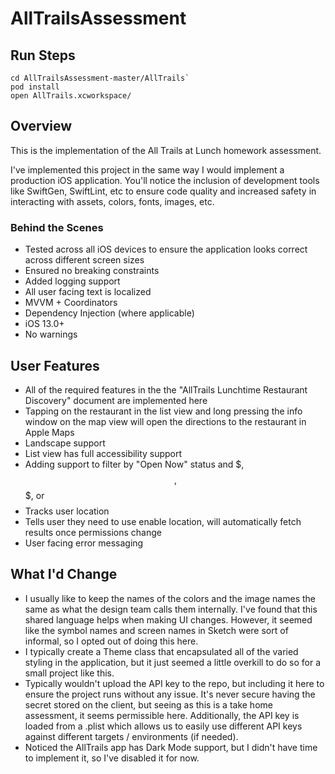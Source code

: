# AllTrailsAssessment

## Run Steps
```
cd AllTrailsAssessment-master/AllTrails`
pod install
open AllTrails.xcworkspace/
```

## Overview
This is the implementation of the All Trails at Lunch homework assessment. 

I've implemented this project in the same way I would implement a production iOS application. You'll notice the inclusion of development tools like SwiftGen, SwiftLint, etc to ensure code quality and increased safety in interacting with assets, colors, fonts, images, etc. 

### Behind the Scenes
- Tested across all iOS devices to ensure the application looks correct across different screen sizes
- Ensured no breaking constraints
- Added logging support
- All user facing text is localized
- MVVM + Coordinators
- Dependency Injection (where applicable)
- iOS 13.0+
- No warnings

## User Features
- All of the required features in the the "AllTrails Lunchtime Restaurant Discovery" document are implemented here
- Tapping on the restaurant in the list view and long pressing the info window on the map view will open the directions to the restaurant in Apple Maps
- Landscape support
- List view has full accessibility support
- Adding support to filter by "Open Now" status and $, $$, $$$, or $$$$
- Tracks user location
- Tells user they need to use enable location, will automatically fetch results once permissions change
- User facing error messaging

## What I'd Change
- I usually like to keep the names of the colors and the image names the same as what the design team calls them internally. I've found that this shared language helps when making UI changes. However, it seemed like the symbol names and screen names in Sketch were sort of informal, so I opted out of doing this here.
- I typically create a Theme class that encapsulated all of the varied styling in the application, but it just seemed a little overkill to do so for a small project like this.
- Typically wouldn't upload the API key to the repo, but including it here to ensure the project runs without any issue. It's never secure having the secret stored on the client, but seeing as this is a take home assessment, it seems permissible here. Additionally, the API key is loaded from a .plist which allows us to easily use different API keys against different targets / environments (if needed).
- Noticed the AllTrails app has Dark Mode support, but I didn't have time to implement it, so I've disabled it for now.
